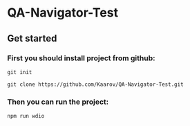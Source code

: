 # QA-Navigator-Test

## Get started

### First you should install project from github:

`git init`

`git clone https://github.com/Kaarov/QA-Navigator-Test.git`

### Then you can run the project:

`npm run wdio`

